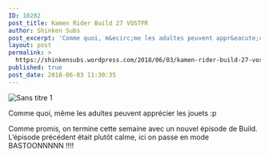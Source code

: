```yaml
---
ID: 10282
post_title: Kamen Rider Build 27 VOSTFR
author: Shinken Subs
post_excerpt: 'Comme quoi, m&ecirc;me les adultes peuvent appr&eacute;cier les jouets :p Comme promis, on termine cette semaine avec un nouvel &eacute;pisode de Build. L&rsquo;&eacute;pisode pr&eacute;c&eacute;dent &eacute;tait plut&ocirc;t calme, ici on passe en mode BASTOONNNNN !!!! &nbsp; Publicit&eacute;s'
layout: post
permalink: >
  https://shinkensubs.wordpress.com/2018/06/03/kamen-rider-build-27-vostfr/
published: true
post_date: 2018-06-03 11:30:35
---
```

<p><img data-attachment-id="2434" data-permalink="https://shinkensubs.wordpress.com/2018/06/03/kamen-rider-build-27-vostfr/sans-titre-1-223/" data-orig-file="https://shinkensubs.files.wordpress.com/2018/06/sans-titre-11.jpg?w=840" data-orig-size="1052,585" data-comments-opened="1" data-image-meta="{&quot;aperture&quot;:&quot;0&quot;,&quot;credit&quot;:&quot;&quot;,&quot;camera&quot;:&quot;&quot;,&quot;caption&quot;:&quot;&quot;,&quot;created_timestamp&quot;:&quot;0&quot;,&quot;copyright&quot;:&quot;&quot;,&quot;focal_length&quot;:&quot;0&quot;,&quot;iso&quot;:&quot;0&quot;,&quot;shutter_speed&quot;:&quot;0&quot;,&quot;title&quot;:&quot;&quot;,&quot;orientation&quot;:&quot;0&quot;}" data-image-title="Sans titre 1" data-image-description="" data-medium-file="https://shinkensubs.files.wordpress.com/2018/06/sans-titre-11.jpg?w=840?w=300" data-large-file="https://shinkensubs.files.wordpress.com/2018/06/sans-titre-11.jpg?w=840?w=840" class="alignnone size-full wp-image-2434" src="https://united-subs.com/wp-content/uploads/2018/06/d93370fac32926af0c1f43d6183bc8ab.jpg" alt="Sans titre 1" srcset="https://united-subs.com/wp-content/uploads/2018/06/d93370fac32926af0c1f43d6183bc8ab.jpg 840w, https://shinkensubs.files.wordpress.com/2018/06/sans-titre-11.jpg?w=150 150w, https://shinkensubs.files.wordpress.com/2018/06/sans-titre-11.jpg?w=300 300w, https://shinkensubs.files.wordpress.com/2018/06/sans-titre-11.jpg?w=768 768w, https://shinkensubs.files.wordpress.com/2018/06/sans-titre-11.jpg?w=1024 1024w, https://shinkensubs.files.wordpress.com/2018/06/sans-titre-11.jpg 1052w" sizes="(max-width: 709px) 85vw, (max-width: 909px) 67vw, (max-width: 1362px) 62vw, 840px"   /></p>
<p>Comme quoi, même les adultes peuvent apprécier les jouets :p</p>
<p><span id="more-2433"></span></p>
<p>Comme promis, on termine cette semaine avec un nouvel épisode de Build. L&rsquo;épisode précédent était plutôt calme, ici on passe en mode BASTOONNNNN !!!!</p>
<p>&nbsp;</p>